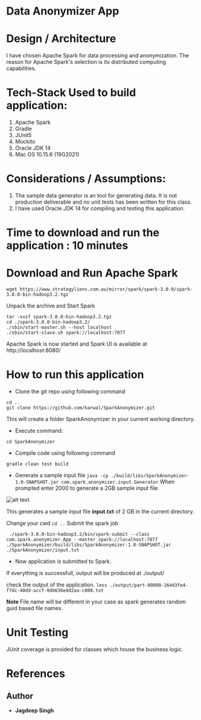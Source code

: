 # Data Anonymizer App

# Design / Architecture
I have chosen Apache Spark for data processing and anonymization. The reason for Apache Spark's selection is its distributed computing capabilities.

# Tech-Stack Used to build application:

1. Apache Spark
2. Gradle
3. JUnit5 
4. Mockito
5. Oracle JDK 14
6. Mac OS 10.15.6 (19G2021)


# Considerations / Assumptions:
1. The sample data generator is an tool for generating data. It is not production deliverable and no unit tests has been written for this class.
2. I have used Oracle JDK 14 for compiling and testing this application.

# Time to download and run the application : 10 minutes
# Download and Run Apache Spark
```wget https://www.strategylions.com.au/mirror/spark/spark-3.0.0/spark-3.0.0-bin-hadoop3.2.tgz```

Unpack the archive and Start Spark

```
tar -xvzf spark-3.0.0-bin-hadoop3.2.tgz
cd ./spark-3.0.0-bin-hadoop3.2/
./sbin/start-master.sh --host localhost
./sbin/start-slave.sh spark://localhost:7077
```
Apache Spark is now started and Spark UI is available at
http://localhost:8080/

# How to run this application
* Clone the git repo using following command

```
cd ..
git clone https://github.com/karwal/SparkAnonymizer.git
```

This will create a folder SparkAnonymizer in your current working directory.
* Execute command:

``` cd SparkAnonymizer ```
* Compile code using following command

``` gradle clean test build ```

* Generate a sample input file 
```java -cp ./build/libs/SparkAnonymizer-1.0-SNAPSHOT.jar com.spark.anonymizer.input.Generator```
When prompted enter 2000 to generate a 2GB sample input file.

![alt text](https://github.com/karwal/SparkAnonymizer/blob/master/images/generate.png?raw=true)

This generates a sample input file **input.txt** of 2 GB in the current directory.

Change your cwd 
```cd ..```
Submit the spark job

``` ./spark-3.0.0-bin-hadoop3.2/bin/spark-submit --class com.spark.anonymizer.App --master spark://localhost:7077 ./SparkAnonymizer/build/libs/SparkAnonymizer-1.0-SNAPSHOT.jar ./SparkAnonymizer/input.txt```
* Now application is submitted to Spark.

If everything is successfull, output will be produced at ./output/

check the output of the application. 
```less ./output/part-00000-264d3fe4-f7dc-40dd-accf-0db636e8d2aa-c000.txt```

**Note** File name will be different in your case as spark generates random guid based file names.

# Unit Testing
JUnit coverage is provided for classes which house the business logic. 

# References

## Author
* **Jagdeep Singh**

